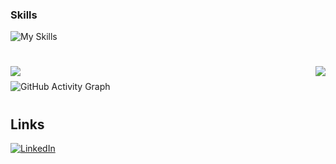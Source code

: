 <h3>Skills</h3>

![My Skills](https://skillicons.dev/icons?i=html,css,php,js,svelte,sass,nodejs,git,regex,wordpress,laravel,vue)

<h1 align="center">
  <img align="left" src="https://visitor-badge.laobi.icu/badge?page_id=JohnisonF.JohnisonF" />
  <img align="right" src="https://img.shields.io/github/followers/JohnisonF?label=Follow&style=social" />
</h1>

<img height="10px" />

![GitHub Activity Graph](https://activity-graph.herokuapp.com/graph?username=JohnisonF&bg_color=00000000&color=ffffff&line=1cc2ff&point=ffffff&area=true&hide_border=false&radius=1)

<h1 align="center"></h1>
<h2>Links</h2>

[![LinkedIn][1.1]][1]

[1.1]: https://s4.uupload.ir/files/linkedin_amwn.png
[1]: https://www.linkedin.com/in/johnison-furman-33b7b8192



